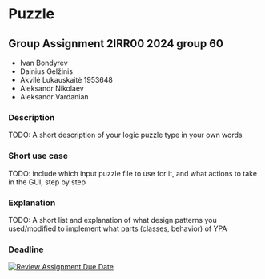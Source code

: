 # Puzzle
## Group Assignment 2IRR00 2024 group 60
* Ivan Bondyrev
* Dainius Gelžinis
* Akvilė Lukauskaitė 1953648
* Aleksandr Nikolaev
* Aleksandr Vardanian

### Description
TODO: A short description of your logic puzzle type in your own words

### Short use case
TODO: include which input puzzle file to use for it, and what actions to take in the GUI, step by step

### Explanation
TODO: A short list and explanation of what design patterns you used/modified to implement what parts (classes, behavior) of YPA

### Deadline
[![Review Assignment Due Date](https://classroom.github.com/assets/deadline-readme-button-24ddc0f5d75046c5622901739e7c5dd533143b0c8e959d652212380cedb1ea36.svg)](https://classroom.github.com/a/_p0yNlNQ)
